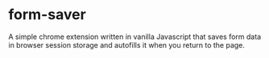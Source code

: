 # form-saver

A simple chrome extension written in vanilla Javascript that saves form data in browser session storage and autofills it when you return to the page. 
